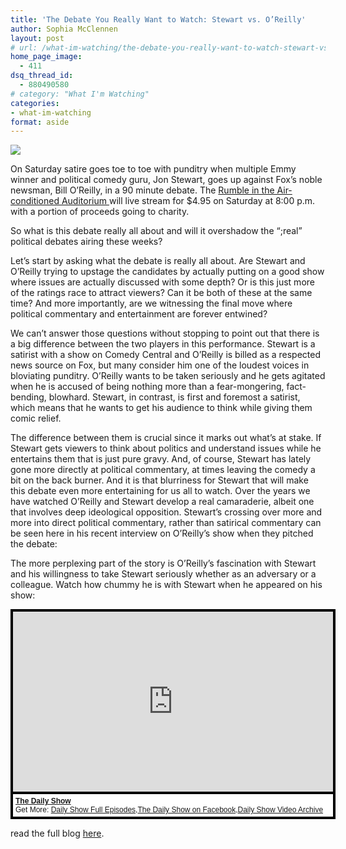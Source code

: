 ```yaml
---
title: 'The Debate You Really Want to Watch: Stewart vs. O’Reilly'
author: Sophia McClennen
layout: post
# url: /what-im-watching/the-debate-you-really-want-to-watch-stewart-vs-oreilly/
home_page_image:
  - 411
dsq_thread_id:
  - 880490580
# category: "What I'm Watching"
categories: 
- what-im-watching 
format: aside
---
```


![](/assets/img/TheRumble2012_large_verge_medium_landscape.jpeg)

On Saturday satire goes toe to toe with punditry when multiple Emmy winner and political comedy guru, Jon Stewart, goes up against Fox’s noble newsman, Bill O’Reilly, in a 90 minute debate. The <a href="http://www.youtube.com/watch?v=48Bi9TKESkI" target="_hplink">Rumble in the Air-conditioned Auditorium </a>will live stream for $4.95 on Saturday at 8:00 p.m. with a portion of proceeds going to charity.

So what is this debate really all about and will it overshadow the “;real” political debates airing these weeks?

Let’s start by asking what the debate is really all about. Are Stewart and O’Reilly trying to upstage the candidates by actually putting on a good show where issues are actually discussed with some depth? Or is this just more of the ratings race to attract viewers? Can it be both of these at the same time? And more importantly, are we witnessing the final move where political commentary and entertainment are forever entwined?

We can’t answer those questions without stopping to point out that there is a big difference between the two players in this performance. Stewart is a satirist with a show on Comedy Central and O’Reilly is billed as a respected news source on Fox, but many consider him one of the loudest voices in bloviating punditry. O’Reilly wants to be taken seriously and he gets agitated when he is accused of being nothing more than a fear-mongering, fact-bending, blowhard. Stewart, in contrast, is first and foremost a satirist, which means that he wants to get his audience to think while giving them comic relief.

The difference between them is crucial since it marks out what’s at stake. If Stewart gets viewers to think about politics and understand issues while he entertains them that is just pure gravy. And, of course, Stewart has lately gone more directly at political commentary, at times leaving the comedy a bit on the back burner. And it is that blurriness for Stewart that will make this debate even more entertaining for us all to watch. Over the years we have watched O’Reilly and Stewart develop a real camaraderie, albeit one that involves deep ideological opposition. Stewart’s crossing over more and more into direct political commentary, rather than satirical commentary can be seen here in his recent interview on O’Reilly’s show when they pitched the debate:

The more perplexing part of the story is O’Reilly’s fascination with Stewart and his willingness to take Stewart seriously whether as an adversary or a colleague. Watch how chummy he is with Stewart when he appeared on his show:

<div style="background-color:#000000;width:520px;"><div style="padding:4px;"><iframe src="http://media.mtvnservices.com/embed/mgid:arc:video:comedycentral.com:43348848-ed01-11e0-aca6-0026b9414f30" width="512" height="288" frameborder="0"></iframe><p style="text-align:left;background-color:#FFFFFF;padding:4px;margin-top:4px;margin-bottom:0px;font-family:Arial, Helvetica, sans-serif;font-size:12px;"><b><a href="http://thedailyshow.cc.com/">The Daily Show</a></b><br/>Get More: <a href="http://thedailyshow.cc.com/full-episodes/">Daily Show Full Episodes</a>,<a href="http://www.facebook.com/thedailyshow">The Daily Show on Facebook</a>,<a href="http://thedailyshow.cc.com/videos">Daily Show Video Archive</a></p></div></div>

read the full blog [here][1].

 [1]: http://www.huffingtonpost.com/sophia-a-mcclennen/bill-oreilly-jon-stewart-_b_1941397.html
